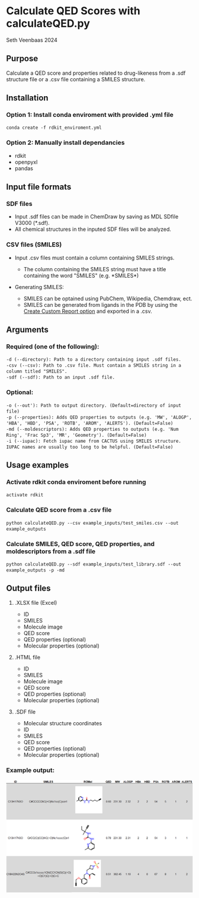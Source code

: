 # Calculate QED Scores with calculateQED.py

Seth Veenbaas 2024

## Purpose

Calculate a QED score and properties related to drug-likeness from a .sdf structure file or a .csv file containing a SMILES structure.

## Installation

### Option 1: Install conda enviroment with provided .yml file

    conda create -f rdkit_enviroment.yml

### Option 2: Manually install dependancies

* rdkit
* openpyxl
* pandas

## Input file formats

### SDF files
* Input .sdf files can be made in ChemDraw by saving as MDL SDfile V3000 (*.sdf).
* All chemical structures in the inputed SDF files will be analyzed.

### CSV files (SMILES)
* Input .csv files must contain a column containing SMILES strings.
    * The column containing the SMILES string must have a title containing the word "SMILES" (e.g. \*SMILES\*) 

* Generating SMILES:
    * SMILES can be optained using PubChem, Wikipedia, Chemdraw, ect.
    * SMILES can be generated from ligands in the PDB by using the [Create Custom Report option](https://www.rcsb.org/news/5f6529e207302466657ec0e9) and exported in a .csv.

## Arguments

### Required (one of the following):

    -d (--directory): Path to a directory containing input .sdf files.
    -csv (--csv): Path to .csv file. Must contain a SMILES string in a column titled "SMILES".
    -sdf (--sdf): Path to an input .sdf file.

### Optional:

    -o (--out'): Path to output directory. (Default=directory of input file)
    -p (--properties): Adds QED properties to outputs (e.g. 'MW', 'ALOGP', 'HBA', 'HBD', 'PSA', 'ROTB', 'AROM', 'ALERTS'). (Default=False)
    -md (--moldescriptors): Adds QED properties to outputs (e.g. 'Num Ring', 'Frac Sp3', 'MR', 'Geometry'). (Default=False)
    -i (--iupac): Fetch iupac name from CACTUS using SMILES structure. IUPAC names are usually too long to be helpful. (Default=False)

## Usage examples

### Activate rdkit conda enviroment before running

    activate rdkit

### Calculate QED score from a .csv file

    python calculateQED.py --csv example_inputs/test_smiles.csv --out example_outputs

### Calculate SMILES, QED score, QED properties, and moldescriptors from a .sdf file

    python calculateQED.py --sdf example_inputs/test_library.sdf --out example_outputs -p -md

## Output files

1. .XLSX file (Excel)
    * ID
    * SMILES
    * Molecule image
    * QED score
    * QED properties (optional)
    * Molecular properties (optional)

2. .HTML file
    * ID
    * SMILES
    * Molecule image
    * QED score
    * QED properties (optional)
    * Molecular properties (optional)
  
3. .SDF file
    * Molecular structure coordinates
    * ID
    * SMILES
    * QED score
    * QED properties (optional)
    * Molecular properties (optional)
  
### Example output: 

![QED scores out](images/test_qed_output.png)


